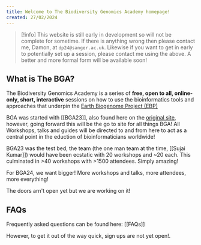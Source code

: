 ```yaml
---
title: Welcome to The Biodiversity Genomics Academy homepage!
created: 27/02/2024
---
```

>[!info]
>This website is still early in development so will not be complete for sometime. If there is anything wrong then please contact me, Damon,  at `dp24@sanger.ac.uk`. Likewise if you want to get in early to potentially set up a session, please contact me using the above. A better and more formal form will be available soon!

## What is The BGA?
The Biodiversity Genomics Academy is a series of **free, open to all, online-only, short, interactive** sessions on how to use the bioinformatics tools and approaches that underpin the [Earth Biogenome Project (EBP)](https://earthbiogenome.org)

BGA was started with [[BGA23]], also found here on the [original site](https://bga23.org/), however, going forward this will be the go to site for all things BGA! All Workshops, talks and guides will be directed to and from here to act as a central point in the eduction of bioinformaticians worldwide!

BGA23 was the test bed, the team (the one man team at the time, [[Sujai Kumar]]) would have been ecstatic with 20 workshops and ~20 each. This culminated in >40 workshops with >1500 attendees. Simply amazing!

For BGA24, we want bigger! More workshops and talks, more attendees, more everything!

The doors arn't open yet but we are working on it!

## FAQs
Frequently asked questions can be found here: [[FAQs]]

However, to get it out of the way quick, sign ups are not yet open!.